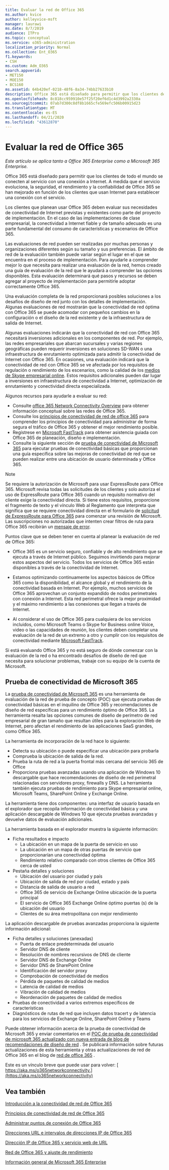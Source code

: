 ```yaml
---
title: Evaluar la red de Office 365
ms.author: kvice
author: kelleyvice-msft
manager: laurawi
ms.date: 8/7/2019
audience: ITPro
ms.topic: conceptual
ms.service: o365-administration
localization_priority: Normal
ms.collection: Ent_O365
f1.keywords:
- CSH
ms.custom: Adm_O365
search.appverid:
- MET150
- MOE150
- BCS160
ms.assetid: 64b420ef-0218-48f6-8a34-74bb27633b10
description: Office 365 está diseñado para permitir que los clientes de todo el mundo se conecten al servicio con una conexión a Internet. A medida que el servicio evoluciona, la seguridad, el rendimiento y la confiabilidad de Office 365 se han mejorado en función de los clientes que usan Internet para establecer una conexión con el servicio.
ms.openlocfilehash: 8c818cc959910e57f25f20ef6d1c4d3992a2330a
ms.sourcegitcommit: 07ab7d300c8df8b1665cfe569efc506b00915d23
ms.translationtype: MT
ms.contentlocale: es-ES
ms.lasthandoff: 04/21/2020
ms.locfileid: "43612870"
---
```

# <a name="assessing-office-365-network-connectivity"></a>Evaluar la red de Office 365

*Este artículo se aplica tanto a Office 365 Enterprise como a Microsoft 365 Enterprise.*

Office 365 está diseñado para permitir que los clientes de todo el mundo se conecten al servicio con una conexión a Internet. A medida que el servicio evoluciona, la seguridad, el rendimiento y la confiabilidad de Office 365 se han mejorado en función de los clientes que usan Internet para establecer una conexión con el servicio.
  
Los clientes que planean usar Office 365 deben evaluar sus necesidades de conectividad de Internet previstas y existentes como parte del proyecto de implementación. En el caso de las implementaciones de clase empresarial, la conectividad a Internet fiable y de tamaño adecuado es una parte fundamental del consumo de características y escenarios de Office 365.
  
Las evaluaciones de red pueden ser realizadas por muchas personas y organizaciones diferentes según su tamaño y sus preferencias. El ámbito de red de la evaluación también puede variar según el lugar en el que se encuentra en el proceso de implementación. Para ayudarle a comprender mejor lo que necesita para realizar una evaluación de la red, hemos creado una guía de evaluación de la red que le ayudará a comprender las opciones disponibles. Esta evaluación determinará qué pasos y recursos se deben agregar al proyecto de implementación para permitirle adoptar correctamente Office 365.
  
Una evaluación completa de la red proporcionará posibles soluciones a los desafíos de diseño de red junto con los detalles de implementación. Algunas evaluaciones de red mostrarán que la conectividad de red óptima con Office 365 se puede acomodar con pequeños cambios en la configuración o el diseño de la red existente y de la infraestructura de salida de Internet.

Algunas evaluaciones indicarán que la conectividad de red con Office 365 necesitará inversiones adicionales en los componentes de red. Por ejemplo, las redes empresariales que abarcan sucursales y varias regiones geográficas pueden requerir inversiones en soluciones SD-WAN o una infraestructura de enrutamiento optimizada para admitir la conectividad de Internet con Office 365. En ocasiones, una evaluación indicará que la conectividad de red con Office 365 se ve afectada por los requisitos de regulación o rendimiento de los escenarios, como la calidad de los [medios de Skype empresarial online](https://support.office.com/article/Media-Quality-and-Network-Connectivity-Performance-in-Skype-for-Business-Online-5fe3e01b-34cf-44e0-b897-b0b2a83f0917). Estos requisitos adicionales pueden dar lugar a inversiones en infraestructura de conectividad a Internet, optimización de enrutamiento y conectividad directa especializada.

Algunos recursos para ayudarle a evaluar su red:

- Consulte [office 365 Network Connectivity Overview](office-365-networking-overview.md) para obtener información conceptual sobre las redes de Office 365.
- Consulte los [principios de conectividad de red de office 365](https://aka.ms/o365networkingprinciples) para comprender los principios de conectividad para administrar de forma segura el tráfico de Office 365 y obtener el mejor rendimiento posible.
- Regístrese en [Microsoft FastTrack](https://www.microsoft.com/fasttrack) para obtener asistencia guiada con Office 365 de planeación, diseño e implementación. 
- Consulte la siguiente sección de [prueba de conectividad de Microsoft 365](assessing-network-connectivity.md#the-microsoft-365-connectivity-test) para ejecutar pruebas de conectividad básicas que proporcionan una guía específica sobre las mejoras de conectividad de red que se pueden realizar entre una ubicación de usuario determinada y Office 365.

> [!NOTE]
> Se requiere la autorización de Microsoft para usar ExpressRoute para Office 365. Microsoft revisa todas las solicitudes de los clientes y solo autoriza el uso de ExpressRoute para Office 365 cuando un requisito normativo del cliente exige la conectividad directa. Si tiene estos requisitos, proporcione el fragmento de texto y el vínculo Web al Reglamento que interpreta que significa que se requiere conectividad directa en el formulario de [solicitud de ExpressRoute para Office 365](https://aka.ms/O365ERReview) para comenzar una revisión de Microsoft. Las suscripciones no autorizadas que intenten crear filtros de ruta para Office 365 recibirán un [mensaje de error](https://support.microsoft.com/kb/3181709).
  
Puntos clave que se deben tener en cuenta al planear la evaluación de red de Office 365:
  
- Office 365 es un servicio seguro, confiable y de alto rendimiento que se ejecuta a través de Internet público. Seguimos invirtiendo para mejorar estos aspectos del servicio. Todos los servicios de Office 365 están disponibles a través de la conectividad de Internet.

- Estamos optimizando continuamente los aspectos básicos de Office 365 como la disponibilidad, el alcance global y el rendimiento de la conectividad basada en Internet. Por ejemplo, muchos servicios de Office 365 aprovechan un conjunto expandido de nodos perimetrales con conexión a Internet. Esta red perimetral ofrece la mejor proximidad y el máximo rendimiento a las conexiones que llegan a través de Internet.

- Al considerar el uso de Office 365 para cualquiera de los servicios incluidos, como Microsoft Teams o Skype for Business online Voice, video o las capacidades de reunión, los clientes deben completar una evaluación de la red de un extremo a otro y cumplir con los requisitos de conectividad mediante [Microsoft FastTrack](https://www.microsoft.com/fasttrack).

Si está evaluando Office 365 y no está seguro de dónde comenzar con la evaluación de la red o ha encontrado desafíos de diseño de red que necesita para solucionar problemas, trabaje con su equipo de la cuenta de Microsoft.

## <a name="the-microsoft-365-connectivity-test"></a>Prueba de conectividad de Microsoft 365

La [prueba de conectividad de Microsoft 365](https://aka.ms/netonboard) es una herramienta de evaluación de la red de prueba de concepto (POC) que ejecuta pruebas de conectividad básicas en el inquilino de Office 365 y recomendaciones de diseño de red específicas para un rendimiento óptimo de Office 365. La herramienta resalta las opciones comunes de diseño de perímetro de red empresarial de gran tamaño que resultan útiles para la exploración Web de Internet, pero afectan el rendimiento de las aplicaciones SaaS grandes, como Office 365.

La herramienta de incorporación de la red hace lo siguiente:

- Detecta su ubicación o puede especificar una ubicación para probarla
- Comprueba la ubicación de salida de la red.
- Prueba la ruta de red a la puerta frontal más cercana del servicio 365 de Office
- Proporciona pruebas avanzadas usando una aplicación de Windows 10 descargable que hace recomendaciones de diseño de red perimetral relacionadas con servidores proxy, firewalls y DNS. La herramienta también ejecuta pruebas de rendimiento para Skype empresarial online, Microsoft Teams, SharePoint Online y Exchange Online.

La herramienta tiene dos componentes: una interfaz de usuario basada en el explorador que recopila información de conectividad básica y una aplicación descargable de Windows 10 que ejecuta pruebas avanzadas y devuelve datos de evaluación adicionales.

La herramienta basada en el explorador muestra la siguiente información:

- Ficha resultados e impacto
  - La ubicación en un mapa de la puerta de servicio en uso
  - La ubicación en un mapa de otras puertas de servicio que proporcionarían una conectividad óptima
  - Rendimiento relativo comparado con otros clientes de Office 365 cerca de usted
- Pestaña detalles y soluciones
  - Ubicación del usuario por ciudad y país
  - Ubicación de salida de red por ciudad, estado y país
  - Distancia de salida de usuario a red
  - Office 365 de servicio de Exchange Online ubicación de la puerta principal
  - El servicio de Office 365 Exchange Online óptimo puertas (s) de la ubicación del usuario
  - Clientes de su área metropolitana con mejor rendimiento

La aplicación descargable de pruebas avanzadas proporciona la siguiente información adicional:

- Ficha detalles y soluciones (anexadas)
  - Puerta de enlace predeterminada del usuario
  - Servidor DNS de cliente
  - Resolución de nombres recursivos de DNS de cliente
  - Servidor DNS de Exchange Online
  - Servidor DNS de SharePoint Online
  - Identificación del servidor proxy
  - Comprobación de conectividad de medios
  - Pérdida de paquetes de calidad de medios
  - Latencia de calidad de medios
  - Vibración de calidad de medios
  - Reordenación de paquetes de calidad de medios
- Pruebas de conectividad a varios extremos específicos de características
- Diagnósticos de rutas de red que incluyen datos tracert y de latencia para los servicios de Exchange Online, SharePoint Online y Teams

Puede obtener información acerca de la prueba de conectividad de Microsoft 365 y enviar comentarios en el [POC de prueba de conectividad de microsoft 365 actualizado con nueva entrada de blog de recomendaciones de diseño de red](https://techcommunity.microsoft.com/t5/Office-365-Networking/Updated-Office-365-Network-Onboarding-Tool-POC-with-new-network/m-p/711130#M130) . Se publicará información sobre futuras actualizaciones de esta herramienta y otras actualizaciones de red de Office 365 en el blog de [red de office 365](https://techcommunity.microsoft.com/t5/Office-365-Networking/bd-p/Office365Networking) .
  
Este es un vínculo breve que puede usar para volver: [ https://aka.ms/o365networkconnectivity.](https://aka.ms/o365networkconnectivity)
  
## <a name="see-also"></a>Vea también

[Introducción a la conectividad de red de Office 365](office-365-networking-overview.md)

[Principios de conectividad de red de Office 365](https://aka.ms/o365networkingprinciples)

[Administrar puntos de conexión de Office 365](managing-office-365-endpoints.md)

[Direcciones URL e intervalos de direcciones IP de Office 365](urls-and-ip-address-ranges.md)

[Dirección IP de Office 365 y servicio web de URL](office-365-ip-web-service.md)

[Red de Office 365 y ajuste de rendimiento](network-planning-and-performance.md)

[Información general de Microsoft 365 Enterprise](https://docs.microsoft.com/microsoft-365/enterprise/microsoft-365-overview)
